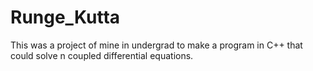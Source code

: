 Runge_Kutta
===========
This was a project of mine in undergrad to make a program in C++ that could solve n coupled differential
equations.
